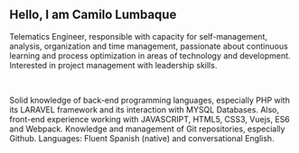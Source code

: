
<h2>Hello, I am Camilo Lumbaque</h2>

<p>Telematics Engineer, responsible with capacity for self-management, analysis, organization and time management, passionate about continuous learning and process 
optimization in areas of technology and development. Interested in project management with leadership skills.</p>
<br>
<p>Solid knowledge of back-end programming languages, especially PHP with its LARAVEL framework and its interaction with MYSQL Databases.
Also, front-end experience working with JAVASCRIPT, HTML5, CSS3, Vuejs, ES6 and Webpack.
Knowledge and management of Git repositories, especially Github.
Languages: Fluent Spanish (native) and conversational English.</p>
